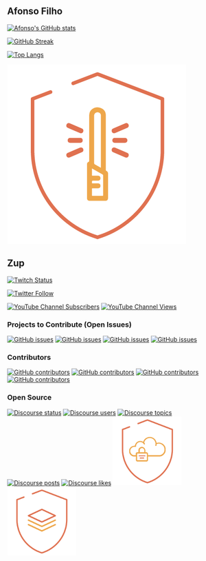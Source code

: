 ## Afonso Filho

[![Afonso's GitHub stats](https://github-readme-stats.vercel.app/api?username=afonsofilhozup&count_private=true&show_icons=true&theme=gruvbox)](https://github.com/afonsofilhozup)

[![GitHub Streak](https://github-readme-streak-stats.herokuapp.com?user=afonsofilhozup&theme=gruvbox&date_format=%5BY%20%5DM%20j)](https://github.com/afonsofilhozup)

[![Top Langs](https://github-readme-stats.vercel.app/api/top-langs/?username=afonsofilhozup&langs_count=10&layout=compact&theme=gruvbox)](https://github.com/afonsofilhozup)

[![Desenvolvimento Seguro](badges/desenvolvimento_seguro.png)](https://about.gitlab.com/blog/2020/10/14/why-security-champions/)

## Zup

[![Twitch Status](https://img.shields.io/twitch/status/ZupInnovation?style=social)](https://www.twitch.tv/ZupInnovation)

[![Twitter Follow](https://img.shields.io/twitter/follow/ZupInnovation?style=social)](https://twitter.com/ZupInnovation)

[![YouTube Channel Subscribers](https://img.shields.io/youtube/channel/subscribers/UCJWZyJ-36yNscqnnHiwjkhQ?style=social)](https://www.youtube.com/c/ZUPIT)
[![YouTube Channel Views](https://img.shields.io/youtube/channel/views/UCJWZyJ-36yNscqnnHiwjkhQ?style=social)](https://www.youtube.com/c/ZUPIT)

### Projects to Contribute (Open Issues)

[![GitHub issues](https://img.shields.io/github/issues-raw/ZupIT/beagle?label=Beagle)](https://github.com/ZupIT/beagle)
[![GitHub issues](https://img.shields.io/github/issues-raw/ZupIT/charlescd?label=CharlesCD)](https://github.com/ZupIT/charlescd)
[![GitHub issues](https://img.shields.io/github/issues-raw/ZupIT/horusec?label=Horusec)](https://github.com/ZupIT/horusec)
[![GitHub issues](https://img.shields.io/github/issues-raw/ZupIT/ritchie-cli?label=Ritchie+CLI)](https://github.com/ZupIT/ritchie-cli)

### Contributors

[![GitHub contributors](https://img.shields.io/github/contributors-anon/ZupIT/beagle?label=Beagle)](https://github.com/ZupIT/beagle)
[![GitHub contributors](https://img.shields.io/github/contributors-anon/ZupIT/charlescd?label=CharlesCD)](https://github.com/ZupIT/charlescd)
[![GitHub contributors](https://img.shields.io/github/contributors-anon/ZupIT/horusec?label=Horusec)](https://github.com/ZupIT/horusec)
[![GitHub contributors](https://img.shields.io/github/contributors-anon/ZupIT/ritchie-cli?label=Ritchie+CLI)](https://github.com/ZupIT/ritchie-cli)

### Open Source

[![Discourse status](https://img.shields.io/discourse/status?server=https%3A%2F%2Fforum.zup.com.br&label=Zup+Open+Source)](https://forum.zup.com.br/)
[![Discourse users](https://img.shields.io/discourse/users?server=https%3A%2F%2Fforum.zup.com.br&label=Zup+Open+Source)](https://forum.zup.com.br/)
[![Discourse topics](https://img.shields.io/discourse/topics?server=https%3A%2F%2Fforum.zup.com.br&label=Zup+Open+Source)](https://forum.zup.com.br/)
[![Discourse posts](https://img.shields.io/discourse/posts?server=https%3A%2F%2Fforum.zup.com.br&label=Zup+Open+Source)](https://forum.zup.com.br/)
[![Discourse likes](https://img.shields.io/discourse/likes?server=https%3A%2F%2Fforum.zup.com.br&label=Zup+Open+Source)](https://forum.zup.com.br/)
<img src='badges/cloudsec.png' alt='badges/cloudsec.png' width='160px' />
<img src='badges/regulatorios.png' alt='badges/regulatorios.png' width='160px' />
